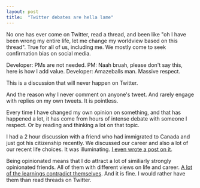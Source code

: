 ```yaml
---
layout: post
title:  "Twitter debates are hella lame"
---
```


No one has ever come on Twitter, read a thread, and been like "oh I have been wrong my entire life, let me change my worldview based on this thread". True for all of us, including me. We mostly come to seek confirmation bias on social media.

Developer: PMs are not needed.
PM: Naah bruah, please don't say this, here is how I add value.
Developer: Amazeballs man. Massive respect.

This is a discussion that will never happen on Twitter.

And the reason why I never comment on anyone's tweet. And rarely engage with replies on my own tweets. It is pointless.

Every time I have changed my own opinion on something, and that has happened a lot, it has come from hours of intense debate with someone I respect. Or by reading and thinking a lot on that topic.

I had a 2 hour discussion with a friend who had immigrated to Canada and just got his citizenship recently. We discussed our career and also a lot of our recent life choices. It was illuminating. [I even wrote a post on it](https://manassaloi.com/2022/01/11/what-true-what-i-want.html).

Being opinionated means that I do attract a lot of similiarly strongly opinionated friends. All of them with different views on life and career. [A lot of the learnings contradict themselves](https://manassaloi.com/2021/09/18/random-chat-friends.html). And it is fine. I would rather have them than read threads on Twitter.
